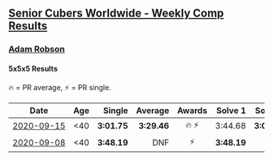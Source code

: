 <style>table {white-space: nowrap;}</style>

## [Senior Cubers Worldwide - Weekly Comp Results](/scw-comp/results/)
### [Adam Robson](README.md)
#### 5x5x5 Results

<span style="white-space: nowrap;">🔥 = PR average</span>, <span style="white-space: nowrap;">⚡ = PR single</span>.

| Date | Age | Single | Average | Awards | Solve 1 | Solve 2 | Solve 3 | Solve 4 | Solve 5 | Video |
| :--: | :--: | --: | --: | :--: | --: | --: | --: | --: | --: | :-- |
| [2020-09-15](../../results/2020-09-15/555.md) | <40 | **3:01.75** | **3:29.46** | 🔥 ⚡ | 3:44.68 | **3:01.75** | 3:41.95 | DNS | DNS | [Desktop](https://www.facebook.com/100005428097972/videos/1469994463191476) / [Mobile](https://m.facebook.com/100005428097972/videos/1469994463191476) |
| [2020-09-08](../../results/2020-09-08/555.md) | <40 | **3:48.19** | DNF | ⚡ | **3:48.19** | DNF | DNS | DNS | DNS | [Desktop](https://www.facebook.com/100005428097972/videos/1462587227265533) / [Mobile](https://m.facebook.com/100005428097972/videos/1462587227265533) |


<!-- Global site tag (gtag.js) - Google Analytics -->
<script async src="https://www.googletagmanager.com/gtag/js?id=UA-86348435-3"></script>
<script>window.dataLayer = window.dataLayer || []; function gtag() {dataLayer.push(arguments);} gtag('js', new Date()); gtag('config', 'UA-86348435-3');</script>
